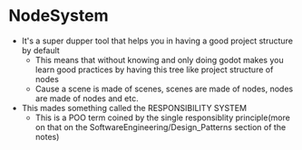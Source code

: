 # NodeSystem

+ It's a super dupper tool that helps you in having a good project structure by default
  + This means that without knowing and only doing godot makes you learn good practices by having this tree like project structure of nodes
  + Cause a scene is made of scenes, scenes are made of nodes, nodes are made of nodes and etc.
+ This mades something called the RESPONSIBILITY SYSTEM
  + This is a POO term coined by the single responsiblity principle(more on that on the SoftwareEngineering/Design_Patterns section of the notes)

